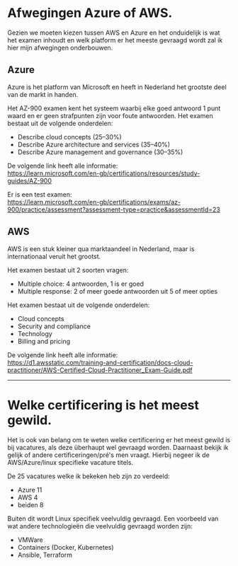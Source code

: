 # Afwegingen Azure of AWS.

Gezien we moeten kiezen tussen AWS en Azure en het onduidelijk is wat het examen inhoudt en welk platform er het meeste gevraagd wordt zal ik hier mijn afwegingen onderbouwen.

## Azure

Azure is het platform van Microsoft en heeft in Nederland het grootste deel van de markt in handen. 

Het AZ-900 examen kent het systeem waarbij elke goed antwoord 1 punt waard en er geen strafpunten zijn voor foute antwoorden.
Het examen bestaat uit de volgende onderdelen:   
- Describe cloud concepts (25–30%)  
- Describe Azure architecture and services (35–40%)  
- Describe Azure management and governance (30–35%)  

De volgende link heeft alle informatie:   
https://learn.microsoft.com/en-gb/certifications/resources/study-guides/AZ-900

Er is een test examen:   
https://learn.microsoft.com/en-gb/certifications/exams/az-900/practice/assessment?assessment-type=practice&assessmentId=23
## AWS

AWS is een stuk kleiner qua marktaandeel in Nederland, maar is internationaal veruit het grootst. 

Het examen bestaat uit 2 soorten vragen:
- Multiple choice: 4 antwoorden, 1 is er goed
- Multiple response: 2 of meer goede antwoorden uit 5 of meer opties

Het examen bestaat uit de volgende onderdelen:
- Cloud concepts
- Security and compliance
- Technology
- Billing and pricing

De volgende link heeft alle informatie:  
https://d1.awsstatic.com/training-and-certification/docs-cloud-practitioner/AWS-Certified-Cloud-Practitioner_Exam-Guide.pdf 

____

# Welke certificering is het meest gewild.

Het is ook van belang om te weten welke certificering er het meest gewild is bij vacatures, als deze überhaupt wel gevraagd worden. Daarnaast bekijk ik gelijk of andere certificeringen/pré's men vraagt. Hierbij negeer ik de AWS/Azure/linux specifieke vacature titels.

De 25 vacatures welke ik bekeken heb zijn zo verdeeld:
- Azure 11
- AWS 4
- beiden 8 

Buiten dit wordt Linux specifiek veelvuldig gevraagd.
Een voorbeeld van wat andere technologieën die veelvuldig gevraagd worden zijn:
- VMWare
- Containers (Docker, Kubernetes)
- Ansible, Terraform